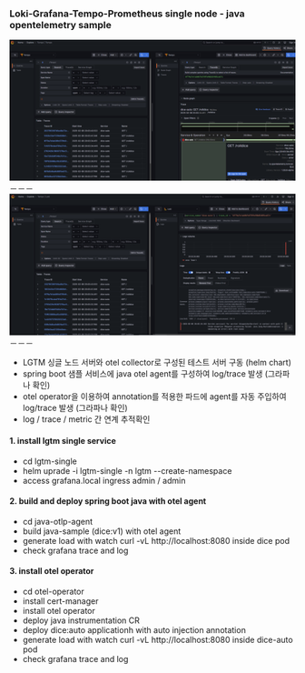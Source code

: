 ### Loki-Grafana-Tempo-Prometheus single node - java opentelemetry sample

![１](./images/tempo-span-link.png)
－－－
![２](./images/tempo-loki-trace.png)
－－－

- LGTM 싱글 노드 서버와 otel collector로 구성된 테스트 서버 구동 (helm chart)
- spring boot 샘플 서비스에 java otel agent를 구성하여 log/trace 발생 (그라파나 확인)
- otel operator을 이용하여 annotation를 적용한 파드에 agent를 자동 주입하여 log/trace 발생 (그라파나 확인)
- log / trace / metric 간 연계 추적확인

#### 1. install lgtm single service
- cd lgtm-single
- helm uprade -i lgtm-single -n lgtm --create-namespace
- access grafana.local ingress admin / admin

#### 2. build and deploy spring boot java with otel agent
- cd java-otlp-agent
- build java-sample (dice:v1) with otel agent
- generate load with watch curl -vL http://localhost:8080 inside dice pod
- check grafana trace and log

#### 3. install otel operator 
- cd otel-operator
- install cert-manager
- install otel operator
- deploy java instrumentation CR
- deploy dice:auto applicationh with auto injection annotation
- generate load with watch curl -vL http://localhost:8080 inside dice-auto pod
- check grafana trace and log
